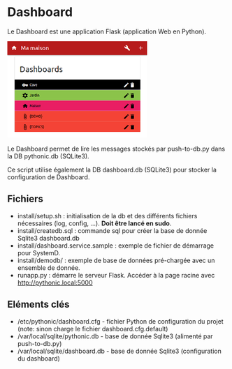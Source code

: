 # Dashboard

Le Dashboard est une application Flask (application Web en Python).

![Tableau de bord du projet](../../res/info/dashboard-1.png)

Le Dashboard permet de lire les messages stockés par push-to-db.py dans la DB pythonic.db (SQLite3).

Ce script utilise également la DB dashboard.db (SQLite3) pour stocker la configuration de Dashboard.

## Fichiers 
 * install/setup.sh : initialisation de la db et des différents fichiers nécessaires (log, config, ...). __Doit être lancé en sudo__.
 * install/createdb.sql : commande sql pour créer la base de donnée Sqlite3 dashboard.db
 * install/dashboard.service.sample : exemple de fichier de démarrage pour SystemD.
 * install/demodb/ : exemple de base de données pré-chargée avec un ensemble de donnée.
 * runapp.py : démarre le serveur Flask. Accéder à la page racine avec http://pythonic.local:5000

## Eléments clés
 * /etc/pythonic/dashboard.cfg - fichier Python de configuration du projet (note: sinon charge le fichier dashboard.cfg.default)
 * /var/local/sqlite/pythonic.db - base de donnée Sqlite3 (alimenté par push-to-db.py)
 * /var/local/sqlite/dashboard.db - base de donnée Sqlite3 (configuration du dashboard)

